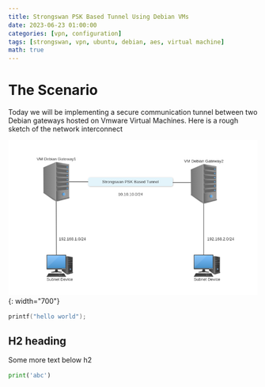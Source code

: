 ```yaml
---
title: Strongswan PSK Based Tunnel Using Debian VMs
date: 2023-06-23 01:00:00
categories: [vpn, configuration]
tags: [strongswan, vpn, ubuntu, debian, aes, virtual machine]
math: true
---
```



# The Scenario

Today we will be implementing a secure communication tunnel between two Debian gateways hosted on Vmware Virtual Machines. Here is a rough sketch of the network interconnect

![My Azio Retro Compact Keyboard, Elwood version](/assets/img/posts/post1/pic1.png){: width="700"}

```c
printf("hello world");
```

## H2 heading

Some more text below h2

```python
print('abc')
```

